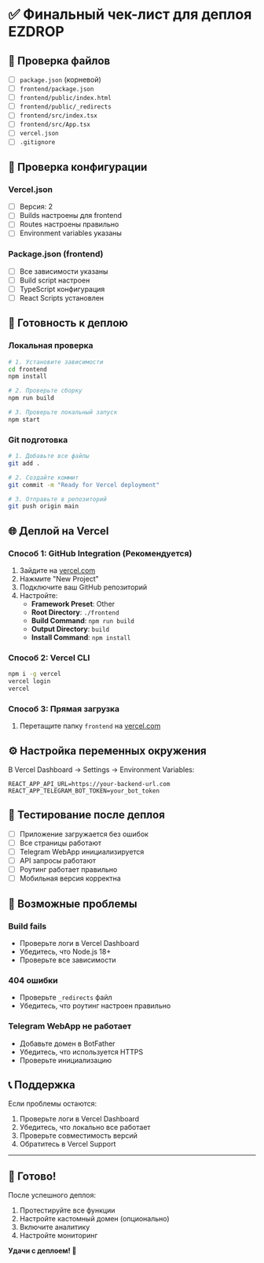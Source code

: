 # ✅ Финальный чек-лист для деплоя EZDROP

## 📁 Проверка файлов

- [ ] `package.json` (корневой)
- [ ] `frontend/package.json`
- [ ] `frontend/public/index.html`
- [ ] `frontend/public/_redirects`
- [ ] `frontend/src/index.tsx`
- [ ] `frontend/src/App.tsx`
- [ ] `vercel.json`
- [ ] `.gitignore`

## 🔧 Проверка конфигурации

### Vercel.json
- [ ] Версия: 2
- [ ] Builds настроены для frontend
- [ ] Routes настроены правильно
- [ ] Environment variables указаны

### Package.json (frontend)
- [ ] Все зависимости указаны
- [ ] Build script настроен
- [ ] TypeScript конфигурация
- [ ] React Scripts установлен

## 🚀 Готовность к деплою

### Локальная проверка
```bash
# 1. Установите зависимости
cd frontend
npm install

# 2. Проверьте сборку
npm run build

# 3. Проверьте локальный запуск
npm start
```

### Git подготовка
```bash
# 1. Добавьте все файлы
git add .

# 2. Создайте коммит
git commit -m "Ready for Vercel deployment"

# 3. Отправьте в репозиторий
git push origin main
```

## 🌐 Деплой на Vercel

### Способ 1: GitHub Integration (Рекомендуется)
1. Зайдите на [vercel.com](https://vercel.com)
2. Нажмите "New Project"
3. Подключите ваш GitHub репозиторий
4. Настройте:
   - **Framework Preset**: Other
   - **Root Directory**: `./frontend`
   - **Build Command**: `npm run build`
   - **Output Directory**: `build`
   - **Install Command**: `npm install`

### Способ 2: Vercel CLI
```bash
npm i -g vercel
vercel login
vercel
```

### Способ 3: Прямая загрузка
1. Перетащите папку `frontend` на [vercel.com](https://vercel.com)

## ⚙️ Настройка переменных окружения

В Vercel Dashboard → Settings → Environment Variables:

```
REACT_APP_API_URL=https://your-backend-url.com
REACT_APP_TELEGRAM_BOT_TOKEN=your_bot_token
```

## 🧪 Тестирование после деплоя

- [ ] Приложение загружается без ошибок
- [ ] Все страницы работают
- [ ] Telegram WebApp инициализируется
- [ ] API запросы работают
- [ ] Роутинг работает правильно
- [ ] Мобильная версия корректна

## 🐛 Возможные проблемы

### Build fails
- Проверьте логи в Vercel Dashboard
- Убедитесь, что Node.js 18+
- Проверьте все зависимости

### 404 ошибки
- Проверьте `_redirects` файл
- Убедитесь, что роутинг настроен правильно

### Telegram WebApp не работает
- Добавьте домен в BotFather
- Убедитесь, что используется HTTPS
- Проверьте инициализацию

## 📞 Поддержка

Если проблемы остаются:
1. Проверьте логи в Vercel Dashboard
2. Убедитесь, что локально все работает
3. Проверьте совместимость версий
4. Обратитесь в Vercel Support

---

## 🎉 Готово!

После успешного деплоя:
1. Протестируйте все функции
2. Настройте кастомный домен (опционально)
3. Включите аналитику
4. Настройте мониторинг

**Удачи с деплоем! 🚀** 